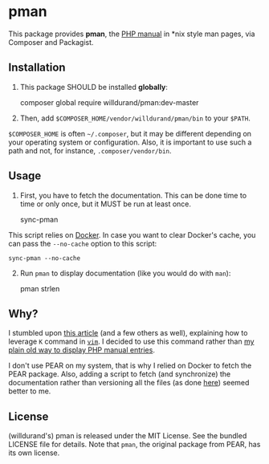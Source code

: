 pman
====

This package provides **pman**, the [PHP
manual](http://fr.php.net/download-docs.php) in \*nix style man pages, via
Composer and Packagist.


Installation
------------

1) This package SHOULD be installed **globally**:

    composer global require willdurand/pman:dev-master

2) Then, add `$COMPOSER_HOME/vendor/willdurand/pman/bin` to your `$PATH`.

`$COMPOSER_HOME` is often `~/.composer`, but it may be different depending on
your operating system or configuration.  Also, it is important to use such a
path and not, for instance, `.composer/vendor/bin`.


Usage
-----

1) First, you have to fetch the documentation. This can be done time to time or
only once, but it MUST be run at least once.

    sync-pman

This script relies on [Docker](https://www.docker.com/). In case you want to
clear Docker's cache, you can pass the `--no-cache` option to this script:

    sync-pman --no-cache

2) Run `pman` to display documentation (like you would do with `man`):

    pman strlen


Why?
----

I stumbled upon [this
article](http://dailyvim.blogspot.fr/2008/08/making-k-useful.html) (and a few
others as well), explaining how to leverage `K` command in
[`vim`](https://github.com/willdurand/vim-config). I decided to use this command
rather than [my plain old way to display PHP manual
entries](https://github.com/willdurand/vim-config/blob/40c39392afac3960aef6ac80320ddc172a0257c3/vim/ftplugin/php.vim#L1-L2).

I don't use PEAR on my system, that is why I relied on Docker to fetch the PEAR
package. Also, adding a script to fetch (and synchronize) the documentation
rather than versioning all the files (as done
[here](https://github.com/gonzaloserrano/pman-php-manual)) seemed better to me.


License
-------

(willdurand's) pman is released under the MIT License. See the bundled LICENSE
file for details. Note that `pman`, the original package from PEAR, has its own
license.
